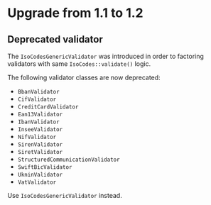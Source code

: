 # Upgrade from 1.1 to 1.2

## Deprecated validator

The `IsoCodesGenericValidator` was introduced in order to factoring validators with same `IsoCodes::validate()` logic.

The following validator classes are now deprecated:

* `BbanValidator`
* `CifValidator`
* `CreditCardValidator`
* `Ean13Validator`
* `IbanValidator`
* `InseeValidator`
* `NifValidator`
* `SirenValidator`
* `SiretValidator`
* `StructuredCommunicationValidator`
* `SwiftBicValidator`
* `UkninValidator`
* `VatValidator`

Use `IsoCodesGenericValidator` instead.
